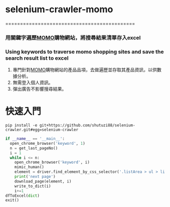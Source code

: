 # selenium-crawler-momo
============================================

### 用關鍵字遍歷[MOMO](https://www.momoshop.com.tw/main/Main.jsp)購物網站，將搜尋結果清單存入excel
### Using keywords to traverse momo shopping sites and save the search result list to excel

1. 專門針對[MOMO](https://www.momoshop.com.tw/main/Main.jsp)購物網站的產品品項，去做遍歷並存取其產品資訊，以供數據分析。
2. 無需登入個人資訊。
3. 彈出廣告不影響搜尋結果。

快速入門
=======
```
pip install -e git+https://github.com/shutuzi88/selenium-crawler.git#egg=selenium-crawler

```
```python
if __name__ == '__main__':
  open_chrome_browser('keyword', 1)
  n = get_last_pageNo()
  i = 1
  while i <= n:
    open_chrome_browser('keyword', i)
    mimic_human()
    element = driver.find_element_by_css_selector('.listArea > ul > li')
    print('next page')
    download_page(element, i)
    write_to_dict(i)
    i+=1
dfToExcel(dict)
exit()
```
